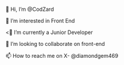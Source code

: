 <p>👋 Hi, I’m @CodZard</p>
<p></p>👀 I’m interested in Front End</p>
<p><🌱 I’m currently a Junior Developer</p>
<p>💞️ I’m looking to collaborate on front-end </p>
<p>📫 How to reach me on X- @diamondgem469</p>

<!---
CodZard/CodZard is a ✨ special ✨ repository because its `README.md` (this file) appears on your GitHub profile.
You can click the Preview link to take a look at your changes.
--->
